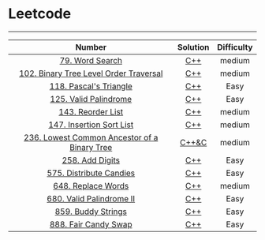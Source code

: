 # Leetcode

--------

|                            Number                            |                           Solution                           | Difficulty |
| :----------------------------------------------------------: | :----------------------------------------------------------: | :--------: |
| [79. Word Search](https://leetcode-cn.com/problems/word-search/) | [C++]( https://github.com/YKitty/LeetCode/blob/master/Soultion/Number79.md ) |   medium   |
| [102. Binary Tree Level Order Traversal](https://leetcode-cn.com/problems/binary-tree-level-order-traversal/) | [C++]( https://github.com/YKitty/LeetCode/blob/master/Soultion/Number102.md ) |   medium   |
| [118. Pascal's Triangle](https://leetcode-cn.com/problems/pascals-triangle/) | [C++](https://github.com/YKitty/LeetCode/blob/master/Soultion/Number118.md) |    Easy    |
| [125. Valid Palindrome](https://leetcode-cn.com/problems/valid-palindrome/) | [C++]( https://github.com/YKitty/LeetCode/blob/master/Soultion/Number125.md ) |    Easy    |
| [143. Reorder List](https://leetcode-cn.com/problems/reorder-list/) | [C++]( https://github.com/YKitty/LeetCode/blob/master/Soultion/Number143.md ) |   medium   |
| [147. Insertion Sort List](https://leetcode-cn.com/problems/insertion-sort-list/) | [C++]( https://github.com/YKitty/LeetCode/blob/master/Soultion/Number147.md ) |   medium   |
| [236. Lowest Common Ancestor of a Binary Tree](https://leetcode-cn.com/problems/lowest-common-ancestor-of-a-binary-tree/) | [C++&C]( https://github.com/YKitty/LeetCode/blob/master/Soultion/Number236.md ) |   medium   |
| [258. Add Digits](https://leetcode-cn.com/problems/add-digits/) | [C++]( https://github.com/YKitty/LeetCode/blob/master/Soultion/Number258.md ) |    Easy    |
| [575. Distribute Candies](https://leetcode-cn.com/problems/distribute-candies/) | [C++]( https://github.com/YKitty/LeetCode/blob/master/Soultion/Number575.md ) |    Easy    |
| [648. Replace Words](https://leetcode-cn.com/problems/replace-words/) | [C++](https://github.com/YKitty/LeetCode/blob/master/Soultion/Number648.md) |   medium   |
| [680. Valid Palindrome II](https://leetcode-cn.com/problems/valid-palindrome-ii/) | [C++]( https://github.com/YKitty/LeetCode/blob/master/Soultion/Number680.md ) |    Easy    |
| [859. Buddy Strings](https://leetcode-cn.com/problems/buddy-strings/) | [C++]( https://github.com/YKitty/LeetCode/blob/master/Soultion/Number859.md ) |    Easy    |
| [888. Fair Candy Swap](https://leetcode-cn.com/problems/fair-candy-swap/) | [C++]( https://github.com/YKitty/LeetCode/blob/master/Soultion/Number888.md ) |    Easy    |

 
